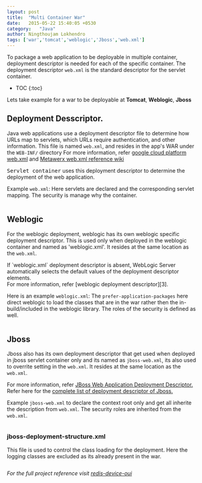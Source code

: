 ```yaml
---
layout: post
title:  "Multi Container War"
date:   2015-05-22 15:40:05 +0530
category:	"Java"
author:	Ningthoujam Lokhendro
tags: ['war','tomcat','weblogic','Jboss','web.xml']
---
```

To package a web application to be deployable in multiple container, deployment descriptor is needed for each of the specific container. The deployment descriptor `web.xml` is the standard descriptor for the servlet container.

* TOC
{:toc}

Lets take example for a war to be deployable at __Tomcat__, __Weblogic__, __Jboss__

## Deployment Desscriptor.
Java web applications use a deployment descriptor file to determine how URLs map to servlets, which URLs require authentication, and other information. This file is named `web.xml`, and resides in the app's WAR under the `WEB-INF/` directory
For more information, refer [google cloud platform web.xml][1] and [Metawerx web.xml reference wiki][2]
<div class="alert alert-info">
<kbd>Servlet container</kbd> uses this deployment descriptor to determine the deployment of the web application.
</div>

Example `web.xml`: Here servlets are declared and the corresponding servlet mapping. The security is manage why the container.
<pre
  class="language-xml"
  data-jsonp="https://api.github.com/repos/ningthoujam-lokhendro/DeviceDetail/contents/redis-device-oui/src/main/webapp/WEB-INF/web.xml">
</pre>

## Weblogic
For the weblogic deployment, weblogic has its own weblogic specific deployment descriptor. This is used only when deployed in the weblogic container and named as 'weblogic.xml'. It resides at the same location as the `web.xml`.
<div class="alert alert-danger">
If `weblogic.xml` deployment descriptor is absent, WebLogic Server automatically selects the default values of the deployment descriptor elements.
</div>
For more information, refer [weblogic deployment descriptor][3].

Here is an example `weblogic.xml`: The `prefer-application-packages` here direct weblogic to load the classes that are in the war rather then the in-build/included in the weblogic library. The roles of the security is defined as well.
<pre
  class="language-xml"
  data-jsonp="https://api.github.com/repos/ningthoujam-lokhendro/DeviceDetail/contents/redis-device-oui/src/main/webapp/WEB-INF/weblogic.xml">
</pre>

## Jboss
Jboss also has its own deployment descriptor that get used when deployed in jboss servlet container only and its named as `jboss-web.xml`, its also used to overrite setting in the `web.xml`. It resides at the same location as the `web.xml`.

For more information, refer [JBoss Web Application Deployment Descriptor.][4]
Refer here for the [complete list of deployment descriptor of Jboss.][5]

Example `jboss-web.xml` to declare the context root only and get all inherite the description from `web.xml`. The security roles are inherited from the `web.xml`.
<pre
  class="language-xml"
  data-jsonp="https://api.github.com/repos/ningthoujam-lokhendro/DeviceDetail/contents/redis-device-oui/src/main/webapp/WEB-INF/jboss-web.xml">
</pre>

### jboss-deployment-structure.xml
This file is used to control the class loading for the deployment. Here the logging classes are excluded as its already present in the war.

<pre
  class="language-xml"
  data-jsonp="https://api.github.com/repos/ningthoujam-lokhendro/DeviceDetail/contents/redis-device-oui/src/main/webapp/WEB-INF/jboss-deployment-structure.xml">
</pre>

<i class="glyphicon glyphicon-apple" /> For the full project reference visit [redis-device-oui][redis-device-oui]

[redis-device-oui]: https://github.com/ningthoujam-lokhendro/DeviceDetail/blob/master/
[1]: https://cloud.google.com/appengine/docs/java/config/webxml#About_Deployment_Descriptors
[2]: http://wiki.metawerx.net/wiki/Web.xml
[3]: https://docs.oracle.com/cd/E24329_01/web.1211/e21049/weblogic_xml.htm#WBAPP571
[4]: https://docs.jboss.org/jbossweb/7.0.x/appdev/jbossweb.html
[5]: https://docs.jboss.org/author/display/AS71/Deployment+Descriptors+used+In+AS7.1?_sscc=t

